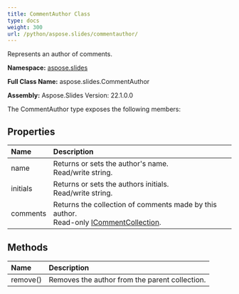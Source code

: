 ```yaml
---
title: CommentAuthor Class
type: docs
weight: 300
url: /python/aspose.slides/commentauthor/
---
```


Represents an author of comments.

**Namespace:** [aspose.slides](/python/aspose.slides/)

**Full Class Name:** aspose.slides.CommentAuthor

**Assembly:**  Aspose.Slides Version: 22.1.0.0

The CommentAuthor type exposes the following members:
## **Properties**
|**Name**|**Description**|
| :- | :- |
|name|Returns or sets the author's name.<br/>            Read/write string.|
|initials|Returns or sets the authors initials.<br/>            Read/write string.|
|comments|Returns the collection of comments made by this author.<br/>            Read-only [ICommentCollection](/python/aspose.slides/icommentcollection/).|
## **Methods**
|**Name**|**Description**|
| :- | :- |
|remove()|Removes the author from the parent collection.|
